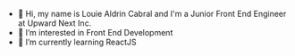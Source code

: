- 👋 Hi, my name is Louie Aldrin Cabral and I'm a Junior Front End Engineer at Upward Next Inc.
- 👀 I’m interested in Front End Development
- 🌱 I’m currently learning ReactJS 


<!---
lowe25/lowe25 is a ✨ special ✨ repository because its `README.md` (this file) appears on your GitHub profile.
You can click the Preview link to take a look at your changes.
--->
